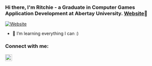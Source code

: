### Hi there, I'm Ritchie - a Graduate in Computer Games Application Development at Abertay University. [Website]👋

[![Website](https://img.shields.io/website?label=ybtre.github.io&style=for-the-badge&url=https%3A%2F%2Fybtre.github.io)](https://ybtre.github.io/)


- 🌱 I’m learning everything I can :) 

### Connect with me:

[<img align="left" alt="LinkedIn" width="22px" src="https://cdn.jsdelivr.net/npm/simple-icons@v3/icons/linkedin.svg" />][linkedin]


<br />
<br />

<!-- <summary>:zap: GitHub Stats</summary>

  <img alt="ybtre's GitHub Stats" src="https://github-readme-stats.vercel.app/api?username=ybtre&show_icons=true&hide_border=true&count_private=true&theme=gruvbox" />

  <br />

<summary>:zap: Most Used Languages</summary>
  <img alt="ybtre's Languages Stats" src="https://github-readme-stats.vercel.app/api/top-langs/?username=ybtre&layout=compact&card_width=300px" /> -->


<!-- [Website]: https://devpilgrim.com/ -->
[Website]: https://ybtre.github.io
[linkedin]: https://www.linkedin.com/in/hristo-vuchev-699357195/
